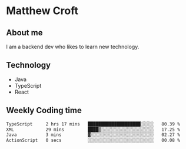 # Matthew Croft

## About me
I am a backend dev who likes to learn new technology. 

## Technology
- Java
- TypeScript
- React

## Weekly Coding time
<!--START_SECTION:waka-->

```txt
TypeScript     2 hrs 17 mins   ████████████████████░░░░░   80.39 %
XML            29 mins         ████▒░░░░░░░░░░░░░░░░░░░░   17.25 %
Java           3 mins          ▓░░░░░░░░░░░░░░░░░░░░░░░░   02.27 %
ActionScript   0 secs          ░░░░░░░░░░░░░░░░░░░░░░░░░   00.08 %
```

<!--END_SECTION:waka-->
